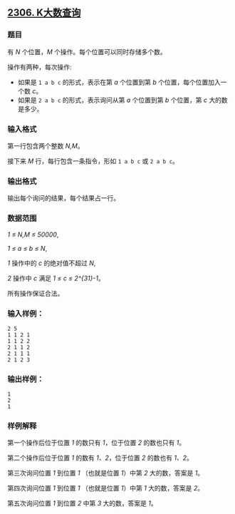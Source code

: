 ## [2306. K大数查询](https://www.acwing.com/problem/content/2308/)

### 题目

有 *N* 个位置，*M* 个操作。每个位置可以同时存储多个数。

操作有两种，每次操作:

- 如果是 `1 a b c` 的形式，表示在第 *a* 个位置到第 *b* 个位置，每个位置加入一个数 *c*。
- 如果是 `2 a b c` 的形式，表示询问从第 *a* 个位置到第 *b* 个位置，第 *c* 大的数是多少。

### 输入格式

第一行包含两个整数 *N,M*。

接下来 *M* 行，每行包含一条指令，形如 `1 a b c` 或 `2 a b c`。

### 输出格式

输出每个询问的结果，每个结果占一行。

### 数据范围

*1 ≤ N,M ≤ 50000*,

*1 ≤ a ≤ b ≤ N*,

*1* 操作中的 *c* 的绝对值不超过 *N*,

*2* 操作中 *c* 满足 *1 ≤ c ≤ 2^{31}-1*。

所有操作保证合法。

### 输入样例：

```
2 5
1 1 2 1
1 1 2 2
2 1 1 2
2 1 1 1
2 1 2 3
```

### 输出样例：

```
1
2
1
```

### 样例解释

第一个操作后位于位置 *1* 的数只有 *1*，位于位置 *2* 的数也只有 *1*。

第二个操作后位于位置 *1* 的数有 *1、2*，位于位置 *2* 的数也有 *1、2*。

第三次询问位置 *1* 到位置 *1* （也就是位置 *1*）中第 *2* 大的数，答案是 *1*。

第四次询问位置 *1* 到位置 *1* （也就是位置 *1*）中第 *1* 大的数，答案是 *2*。

第五次询问位置 *1* 到位置 *2* 中第 *3* 大的数，答案是 *1*。
